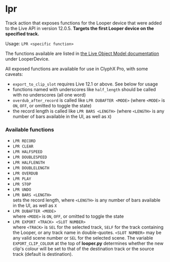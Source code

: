 # lpr

Track action that exposes functions for the Looper device that were added to the Live API in version 12.0.5. __Targets the first Looper device on the specified track.__

Usage: `LPR <specific function>`

The functions available are listed in [the Live Object Model documentation](https://docs.cycling74.com/apiref/lom/looperdevice/) under LooperDevice.

All exposed functions are available for use in ClyphX Pro, with some caveats:

* `export_to_clip_slot` requires Live 12.1 or above. See below for usage
* functions named with underscores like `half_length` should be called with no underscores (all one word)
* `overdub_after_record` is called like `LPR DUBAFTER <MODE>` (where `<MODE>` is `ON`, `OFF`, or omitted to toggle the state)
* the record length is called like `LPR BARS <LENGTH>` (where `<LENGTH>` is any number of bars available in the UI, as well as `X`)

### Available functions

* `LPR RECORD`
* `LPR CLEAR`
* `LPR HALFSPEED`
* `LPR DOUBLESPEED`
* `LPR HALFLENGTH`
* `LPR DOUBLELENGTH`
* `LPR OVERDUB`
* `LPR PLAY`
* `LPR STOP`
* `LPR UNDO`
* `LPR BARS <LENGTH>`\
sets the record length, where `<LENGTH>` is any number of bars available in the UI, as well as `X`
* `LPR DUBAFTER <MODE>`\
where `<MODE>` is `ON`, `OFF`, or omitted to toggle the state
* `LPR EXPORT <TRACK> <SLOT NUMBER>`\
where `<TRACK>` is `SEL` for the selected track, `SELF` for the track containing the Looper, or any track name in double-quotes. `<SLOT NUMBER>` may be any valid scene number or `SEL` for the selected scene. The variable `EXPORT_CLIP_COLOUR` at the top of __looper.py__ determines whether the new clip's colour will be set to that of the destination track or the source track (default is destination).